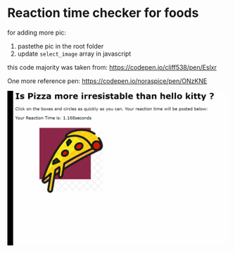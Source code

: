 # Reaction time checker for foods

for adding more pic: 

1. pastethe pic in the root folder
1. update `select_image` array in javascript

this code majority was taken from:
https://codepen.io/cliff538/pen/Eslxr

One more reference pen:
https://codepen.io/noraspice/pen/ONzKNE

![pizza_reaction](pizza_reaction.gif)
